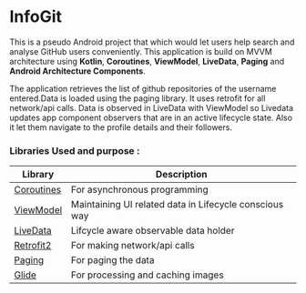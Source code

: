 # InfoGit
This is a pseudo Android project that which would let users help search and analyse GitHub users conveniently. 
This application is build on MVVM architecture using **Kotlin**, **Coroutines**, **ViewModel**, **LiveData**, **Paging** and **Android Architecture Components**.

The application retrieves the list of github repositories of  the username entered.Data is loaded using the paging library.
It uses retrofit for all network/api calls. Data is observed in LiveData with ViewModel so Livedata updates app component observers that are in an active lifecycle state.
Also it let them navigate to the profile details and their followers. 


### Libraries Used and purpose :
| Library | Description |
| ------------- | ------------- |
| [Coroutines](https://kotlinlang.org/docs/reference/coroutines-overview.html) | For asynchronous programming |
| [ViewModel](https://developer.android.com/topic/libraries/architecture/viewmodel) | Maintaining UI related data in Lifecycle conscious way |
| [LiveData](https://developer.android.com/topic/libraries/architecture/livedata) | Lifcycle aware observable data holder
| [Retrofit2](https://github.com/square/retrofit) | For making network/api calls |
| [Paging](https://developer.android.com/topic/libraries/architecture/paging) | For paging the data |
| [Glide](https://github.com/bumptech/glide) | For processing and caching images |
